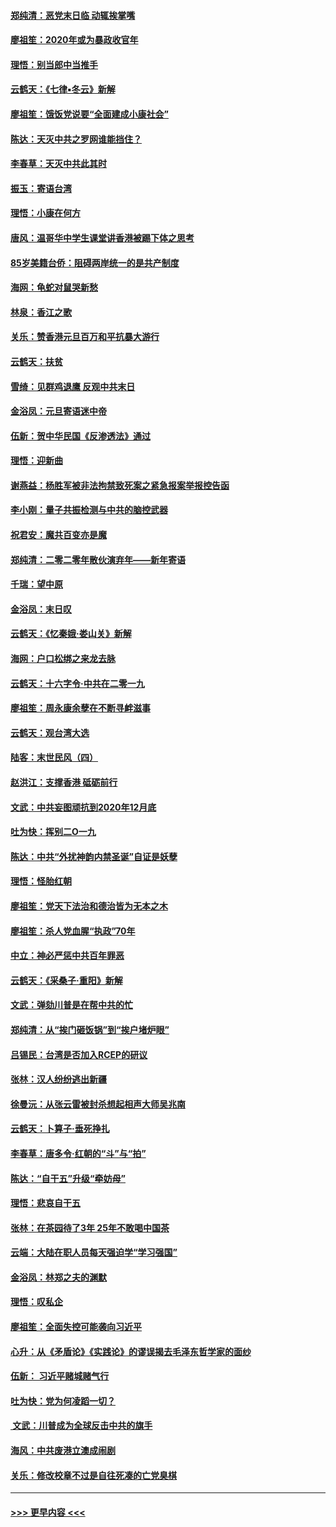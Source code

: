#### [郑纯清：恶党末日临 动辄挨掌嘴](../pages/nsc993/n11769356.md?t=01052022) 
#### [廖祖笙：2020年或为暴政收官年](../pages/nsc993/n11768216.md?t=01052022) 
#### [理悟：别当郎中当推手](../pages/nsc993/n11768243.md?t=01052022) 
#### [云鹤天：《七律▪冬云》新解](../pages/nsc993/n11768204.md?t=01052022) 
#### [廖祖笙：饿饭党说要“全面建成小康社会”](../pages/nsc993/n11767482.md?t=01052022) 
#### [陈达：天灭中共之罗网谁能挡住？](../pages/nsc993/n11767465.md?t=01052022) 
#### [李春草：天灭中共此其时](../pages/nsc993/n11767452.md?t=01052022) 
#### [振玉：寄语台湾](../pages/nsc993/n11767432.md?t=01052022) 
#### [理悟：小康在何方](../pages/nsc993/n11767394.md?t=01052022) 
#### [唐风：温哥华中学生课堂讲香港被踢下体之思考](../pages/nsc993/n11766848.md?t=01052022) 
#### [85岁美籍台侨：阻碍两岸统一的是共产制度](../pages/nsc993/n11765043.md?t=01052022) 
#### [海网：龟蛇对鼠哭新愁](../pages/nsc993/n11764895.md?t=01052022) 
#### [林泉：香江之歌](../pages/nsc993/n11764415.md?t=01052022) 
#### [关乐：赞香港元旦百万和平抗暴大游行](../pages/nsc993/n11764382.md?t=01052022) 
#### [云鹤天：扶贫](../pages/nsc993/n11764245.md?t=01052022) 
#### [雪绮：见群鸡退鹰  反观中共末日](../pages/nsc993/n11762112.md?t=01052022) 
#### [金浴凤：元旦寄语迷中帝](../pages/nsc993/n11761788.md?t=01052022) 
#### [伍新：贺中华民国《反渗透法》通过](../pages/nsc993/n11761994.md?t=01052022) 
#### [理悟：迎新曲](../pages/nsc993/n11761152.md?t=01052022) 
#### [谢燕益：杨胜军被非法拘禁致死案之紧急报案举报控告函](../pages/nsc993/n11756134.md?t=01052022) 
#### [李小刚：量子共振检测与中共的脑控武器](../pages/nsc993/n11754518.md?t=01052022) 
#### [祝君安：魔共百变亦是魔](../pages/nsc993/n11754469.md?t=01052022) 
#### [郑纯清：二零二零年散伙演弃年——新年寄语](../pages/nsc993/n11754195.md?t=01052022) 
#### [千瑞：望中原](../pages/nsc993/n11754159.md?t=01052022) 
#### [金浴凤：末日叹](../pages/nsc993/n11752359.md?t=01052022) 
#### [云鹤天：《忆秦娥‧娄山关》新解](../pages/nsc993/n11752348.md?t=01052022) 
#### [海网：户口松绑之来龙去脉](../pages/nsc993/n11752328.md?t=01052022) 
#### [云鹤天：十六字令‧中共在二零一九](../pages/nsc993/n11752305.md?t=01052022) 
#### [廖祖笙：周永康余孽在不断寻衅滋事](../pages/nsc993/n11751013.md?t=01052022) 
#### [云鹤天：观台湾大选](../pages/nsc993/n11751007.md?t=01052022) 
#### [陆客：末世民风（四）](../pages/nsc993/n11749203.md?t=01052022) 
#### [赵洪江：支撑香港 砥砺前行](../pages/nsc993/n11748482.md?t=01052022) 
#### [文武：中共妄图顽抗到2020年12月底](../pages/nsc993/n11748446.md?t=01052022) 
#### [吐为快：挥别二O一九](../pages/nsc993/n11748411.md?t=01052022) 
#### [陈达：中共“外扰神韵内禁圣诞”自证是妖孽](../pages/nsc993/n11748226.md?t=01052022) 
#### [理悟：怪胎红朝](../pages/nsc993/n11748206.md?t=01052022) 
#### [廖祖笙：党天下法治和德治皆为无本之木](../pages/nsc993/n11748135.md?t=01052022) 
#### [廖祖笙：杀人党血腥“执政”70年](../pages/nsc993/n11745144.md?t=01052022) 
#### [中立：神必严惩中共百年罪恶](../pages/nsc993/n11744970.md?t=01052022) 
#### [云鹤天：《采桑子‧重阳》新解](../pages/nsc993/n11744948.md?t=01052022) 
#### [文武：弹劾川普是在帮中共的忙](../pages/nsc993/n11744758.md?t=01052022) 
#### [郑纯清：从“挨门砸饭锅”到“挨户堵炉眼”](../pages/nsc993/n11744745.md?t=01052022) 
#### [吕锡民：台湾是否加入RCEP的研议](../pages/nsc993/n11744701.md?t=01052022) 
#### [张林：汉人纷纷逃出新疆](../pages/nsc993/n11743530.md?t=01052022) 
#### [徐曼沅：从张云雷被封杀想起相声大师吴兆南](../pages/nsc993/n11741816.md?t=01052022) 
#### [云鹤天：卜算子‧垂死挣扎](../pages/nsc993/n11739956.md?t=01052022) 
#### [李春草：唐多令‧红朝的“斗”与“拍”](../pages/nsc993/n11739830.md?t=01052022) 
#### [陈达：“自干五”升级“牵妨母”](../pages/nsc993/n11739724.md?t=01052022) 
#### [理悟：悲哀自干五](../pages/nsc993/n11739547.md?t=01052022) 
#### [张林：在茶园待了3年 25年不敢喝中国茶](../pages/nsc993/n11739240.md?t=01052022) 
#### [云端：大陆在职人员每天强迫学“学习强国”](../pages/nsc993/n11738735.md?t=01052022) 
#### [金浴凤：林郑之夫的渊默](../pages/nsc993/n11737735.md?t=01052022) 
#### [理悟：叹私企](../pages/nsc993/n11737715.md?t=01052022) 
#### [廖祖笙：全面失控可能袭向习近平](../pages/nsc993/n11737704.md?t=01052022) 
#### [心升：从《矛盾论》《实践论》的谬误揭去毛泽东哲学家的面纱](../pages/nsc993/n11736962.md?t=01052022) 
#### [伍新： 习近平赌城赌气行](../pages/nsc993/n11736929.md?t=01052022) 
#### [吐为快：党为何凌蹈一切？](../pages/nsc993/n11736915.md?t=01052022) 
#### [ 文武：川普成为全球反击中共的旗手](../pages/nsc993/n11736882.md?t=01052022) 
#### [海风：中共废港立澳成闹剧](../pages/nsc993/n11735857.md?t=01052022) 
#### [关乐：修改校章不过是自往死凑的亡党臭棋](../pages/nsc993/n11735097.md?t=01052022) 

----
#### [ >>> 更早内容 <<< ](../indexes/nsc993-earlier.md)
